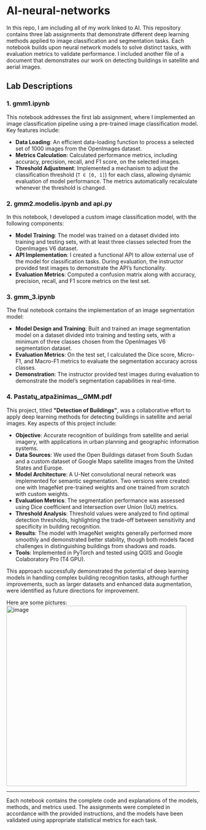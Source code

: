 # AI-neural-networks
In this repo, I am including all of my work linked to AI. This repository contains three lab assignments that demonstrate different deep learning methods applied to image classification and segmentation tasks. Each notebook builds upon neural network models to solve distinct tasks, with evaluation metrics to validate performance. I included another file of a document that demonstrates our work on detecting buildings in satellite and aerial images.

## Lab Descriptions

### 1. gmm1.ipynb
This notebook addresses the first lab assignment, where I implemented an image classification pipeline using a pre-trained image classification model. Key features include:

- **Data Loading**: An efficient data-loading function to process a selected set of 1000 images from the OpenImages dataset.
- **Metrics Calculation**: Calculated performance metrics, including accuracy, precision, recall, and F1 score, on the selected images.
- **Threshold Adjustment**: Implemented a mechanism to adjust the classification threshold (`T ∈ [0, 1]`) for each class, allowing dynamic evaluation of model performance. The metrics automatically recalculate whenever the threshold is changed.

### 2. gmm2.modelis.ipynb and api.py
In this notebook, I developed a custom image classification model, with the following components:

- **Model Training**: The model was trained on a dataset divided into training and testing sets, with at least three classes selected from the OpenImages V6 dataset.
- **API Implementation**: I created a functional API to allow external use of the model for classification tasks. During evaluation, the instructor provided test images to demonstrate the API’s functionality.
- **Evaluation Metrics**: Computed a confusion matrix along with accuracy, precision, recall, and F1 score metrics on the test set.

### 3. gmm_3.ipynb
The final notebook contains the implementation of an image segmentation model:

- **Model Design and Training**: Built and trained an image segmentation model on a dataset divided into training and testing sets, with a minimum of three classes chosen from the OpenImages V6 segmentation dataset.
- **Evaluation Metrics**: On the test set, I calculated the Dice score, Micro-F1, and Macro-F1 metrics to evaluate the segmentation accuracy across classes.
- **Demonstration**: The instructor provided test images during evaluation to demonstrate the model’s segmentation capabilities in real-time.

### 4. Pastatų_atpažinimas__GMM.pdf
This project, titled **"Detection of Buildings"**, was a collaborative effort to apply deep learning methods for detecting buildings in satellite and aerial images. Key aspects of this project include:

- **Objective**: Accurate recognition of buildings from satellite and aerial imagery, with applications in urban planning and geographic information systems.
- **Data Sources**: We used the Open Buildings dataset from South Sudan and a custom dataset of Google Maps satellite images from the United States and Europe.
- **Model Architecture**: A U-Net convolutional neural network was implemented for semantic segmentation. Two versions were created: one with ImageNet pre-trained weights and one trained from scratch with custom weights.
- **Evaluation Metrics**: The segmentation performance was assessed using Dice coefficient and Intersection over Union (IoU) metrics.
- **Threshold Analysis**: Threshold values were analyzed to find optimal detection thresholds, highlighting the trade-off between sensitivity and specificity in building recognition.
- **Results**: The model with ImageNet weights generally performed more smoothly and demonstrated better stability, though both models faced challenges in distinguishing buildings from shadows and roads.
- **Tools**: Implemented in PyTorch and tested using QGIS and Google Colaboratory Pro (T4 GPU).

This approach successfully demonstrated the potential of deep learning models in handling complex building recognition tasks, although further improvements, such as larger datasets and enhanced data augmentation, were identified as future directions for improvement.

Here are some pictures:
<img width="470" alt="image" src="https://github.com/user-attachments/assets/43aab445-88c7-4e21-bb0d-90e00c3c41f5">


---

Each notebook contains the complete code and explanations of the models, methods, and metrics used. The assignments were completed in accordance with the provided instructions, and the models have been validated using appropriate statistical metrics for each task.
